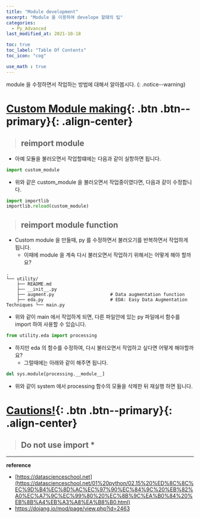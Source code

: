 ```yaml
---
title: "Module development"
excerpt: "Module 을 이용하여 develope 할떄의 팁"
categories:
  - Py_Advanced
last_modified_at: 2021-10-18

toc: true
toc_label: "Table Of Contents"
toc_icon: "cog"

use_math : true
---
```


 module 을 수정하면서 작업하는 방법에 대해서 알아봅시다.
{: .notice--warning}

# [Custom Module making](#link){: .btn .btn--primary}{: .align-center}

> ## reimport module

- 아예 모듈을 불러오면서 작업할떄에는 다음과 같이 실항하면 됩니다. 

```python
import custom_module 
```

- 위와 같은 custom_module 을 불러오면서 작업중이였다면, 다음과 같이 수정합니다. 

```python
import importlib
importlib.reload(custom_module)
```

> ## reimport module function 

- Custom module 을 만들때, py 를 수정하면서 불러오기를 반복하면서 작업하게 됩니다.
  - 이때에 module 을 계속 다시 불러오면서 작업하기 위해서는 어떻게 해야 할까요? 

```
.
└── utility/           
    ├── README.md 
    ├── __init__.py
    ├── augment.py                     # Data augmentation function
    ├── eda.py                         # EDA: Easy Data Augmentation Techniques └── main.py 
```

- 위와 같이 main 에서 작업하게 되면, 다른 파일안에 있는 py 파일에서 함수를 import 하여 사용할 수 있습니다.

```python
from utility.eda import processing
```

- 하지만 eda 의 함수를 수정하여, 다시 불러오면서 작업하고 싶다면 어떻게 해야할까요? 
  - 그럴때에는 아래와 같이 해주면 됩니다. 

```python
del sys.module[processing.__module__]
```

- 위와 같이 system 에서 processing 함수의 모듈을 삭제한 뒤 재실행 하면 됩니다.

# [Cautions!](#link){: .btn .btn--primary}{: .align-center}

> ## Do not use import * 





---

**reference**

- [https://datascienceschool.net](https://datascienceschool.net/01%20python/02.15%20%ED%8C%8C%EC%9D%B4%EC%8D%AC%EC%97%90%EC%84%9C%20%EB%82%A0%EC%A7%9C%EC%99%80%20%EC%8B%9C%EA%B0%84%20%EB%8B%A4%EB%A3%A8%EA%B8%B0.html)
- <https://dojang.io/mod/page/view.php?id=2463>

